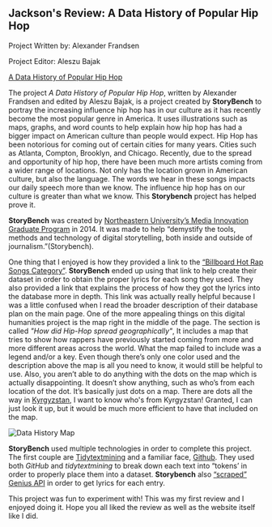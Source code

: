 
Jackson's Review: A Data History of Popular Hip Hop
---

Project Written by: Alexander Frandsen

Project Editor: Aleszu Bajak

[A Data History of Popular Hip Hop](https://www.storybench.org/a-data-history-of-popular-hip-hop/)

The project _A Data History of Popular Hip Hop_, written by Alexander Frandsen and edited by Aleszu Bajak, is a project created by **StoryBench** to portray the increasing influence hip hop has in our culture as it has recently become the most popular genre in America. It uses illustrations such as maps, graphs, and word counts to help explain how hip hop has had a bigger impact on American culture than people would expect. Hip Hop has been notorious for coming out of certain cities for many years. Cities such as Atlanta, Compton, Brooklyn, and Chicago. Recently, due to the spread and opportunity of hip hop, there have been much more artists coming from a wider range of locations. Not only has the location grown in American culture, but also the language. The words we hear in these songs impacts our daily speech more than we know. The influence hip hop has on our culture is greater than what we know. This **Storybench** project has helped prove it. 

**StoryBench** was created by [Northeastern University’s Media Innovation Graduate Program](https://www.northeastern.edu/graduate/program/master-of-arts-in-journalism-media-innovation-track-5228/) in 2014. It was made to help “demystify the tools, methods and technology of digital storytelling, both inside and outside of journalism.”(Storybench).

 One thing that I enjoyed is how they provided a link to the [“Billboard Hot Rap Songs Category”](https://www.billboard.com/charts/rap-song). **StoryBench**  ended up using that link to help create their dataset in order to obtain the proper lyrics for each song they used. They also provided a link that explains the process of how they got the lyrics into the database more in depth. This link was actually really helpful because I was a little confused when I read the broader description of their database plan on the main page. One of the more appealing things on this digital humanities project is the map right in the middle of the page. The section is called _"How did Hip-Hop spread geographically"_, It includes a map that tries to show how rappers have previously started coming from more and more different areas across the world. What the map failed to include was a legend and/or a key. Even though there’s only one color used and the description above the map is all you need to know, it would still be helpful to use. Also, you aren’t able to do anything with the dots on the map which is actually disappointing. It doesn’t show anything, such as who’s from each location of the dot. It’s basically just dots on a map. There are dots all the way in [Kyrgyzstan](https://www.britannica.com/place/Kyrgyzstan), I want to know who's from Kyrgyzstan! Granted, I can just look it up, but it would be much more efficient to have that included on the map. 
 
 
 ![Data History Map](https://jacksonclyburn.github.io/jacksonclyburn/images/Image/9-25-20/at/5.02/PM.jpeg)




**StoryBench** used multiple technologies in order to complete this project. The first couple are [Tidytextmining](https://www.tidytextmining.com) and a familiar face, [Github](https://github.com/afran14/hiphop-text-analysis). They used both _GitHub_ and _tidytextmining_ to break down each text into “tokens’ in order to properly place them into a dataset. **Storybench**  also [“scraped”](https://www.imperva.com/learn/application-security/web-scraping-attack/) [Genius API](https://docs.genius.com) in order to get lyrics for each entry. 

This project was fun to experiment with! This was my first review and I enjoyed doing it. Hope you all liked the review as well as the website itself like I did. 

